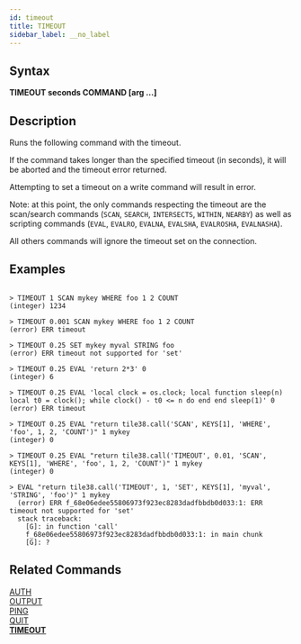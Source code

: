 ```yaml
---
id: timeout
title: TIMEOUT
sidebar_label: __no_label
---
```


## Syntax

**TIMEOUT seconds COMMAND [arg  ...]**

## Description

Runs the following command with the timeout.

If the command takes longer than the specified timeout (in seconds), it will be aborted
and the timeout error returned.

Attempting to set a timeout on a write command will result in error.

Note: at this point, the only commands respecting the timeout are the scan/search commands
(`SCAN`, `SEARCH`, `INTERSECTS`, `WITHIN`, `NEARBY`) as well as scripting commands
(`EVAL`, `EVALRO`, `EVALNA`, `EVALSHA`, `EVALROSHA`, `EVALNASHA`).

All others commands will ignore the timeout set on the connection.

## Examples

```tile38-cli

> TIMEOUT 1 SCAN mykey WHERE foo 1 2 COUNT
(integer) 1234

> TIMEOUT 0.001 SCAN mykey WHERE foo 1 2 COUNT
(error) ERR timeout

> TIMEOUT 0.25 SET mykey myval STRING foo
(error) ERR timeout not supported for 'set'

> TIMEOUT 0.25 EVAL 'return 2*3' 0
(integer) 6

> TIMEOUT 0.25 EVAL 'local clock = os.clock; local function sleep(n) local t0 = clock(); while clock() - t0 <= n do end end sleep(1)' 0
(error) ERR timeout

> TIMEOUT 0.25 EVAL "return tile38.call('SCAN', KEYS[1], 'WHERE', 'foo', 1, 2, 'COUNT')" 1 mykey
(integer) 0

> TIMEOUT 0.25 EVAL "return tile38.call('TIMEOUT', 0.01, 'SCAN', KEYS[1], 'WHERE', 'foo', 1, 2, 'COUNT')" 1 mykey
(integer) 0

> EVAL "return tile38.call('TIMEOUT', 1, 'SET', KEYS[1], 'myval', 'STRING', 'foo')" 1 mykey
  (error) ERR f_68e06edee55806973f923ec8283dadfbbdb0d033:1: ERR timeout not supported for 'set'
  stack traceback:
    [G]: in function 'call'
    f_68e06edee55806973f923ec8283dadfbbdb0d033:1: in main chunk
    [G]: ?
```

## Related Commands

[AUTH](../commands/auth.md)<br>
[OUTPUT](../commands/output.md)<br>
[PING](../commands/ping.md)<br>
[QUIT](../commands/quit.md)<br>
**[TIMEOUT](../commands/timeout.md)**<br>